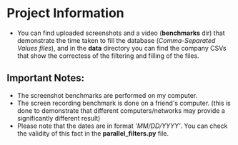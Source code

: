 # Project Information
- You can find uploaded screenshots and a video (**benchmarks** dir) that demonstrate the time taken to fill the database (*Comma-Separated Values files*), and in the **data** directory you can find the company CSVs that show the correctess of the filtering and filling of the files.  
## Important Notes:
- The screenshot benchmarks are performed on my computer.
- The screen recording benchmark is done on a friend's computer. (this is done to demonstrate that different computers/networks may provide a significantly different result)
- Please note that the dates are in format *'MM/DD/YYYY'*. You can check the validity of this fact in the **parallel_filters.py** file.
